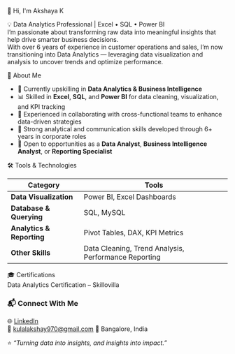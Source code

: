 👋 Hi, I'm Akshaya K  

💡 Data Analytics Professional | Excel • SQL • Power BI  
I’m passionate about transforming raw data into meaningful insights that help drive smarter business decisions.  
With over 6 years of experience in customer operations and sales, I’m now transitioning into Data Analytics — leveraging data visualization and analysis to uncover trends and optimize performance.



🧠 About Me  
- 🎯 Currently upskilling in **Data Analytics & Business Intelligence**  
- 📊 Skilled in **Excel**, **SQL**, and **Power BI** for data cleaning, visualization, and KPI tracking  
- 🤝 Experienced in collaborating with cross-functional teams to enhance data-driven strategies  
- 🧩 Strong analytical and communication skills developed through 6+ years in corporate roles  
- 💬 Open to opportunities as a **Data Analyst**, **Business Intelligence Analyst**, or **Reporting Specialist**



🛠️ Tools & Technologies  

| Category | Tools |
|-----------|--------|
| **Data Visualization** | Power BI, Excel Dashboards |
| **Database & Querying** | SQL, MySQL |
| **Analytics & Reporting** | Pivot Tables, DAX, KPI Metrics |
| **Other Skills** | Data Cleaning, Trend Analysis, Performance Reporting |


🎓 Certifications  
  Data Analytics Certification – Skillovilla



### 📬 Connect With Me  
🌐 [LinkedIn](https://www.linkedin.com/in/akshaykulal198)  
📧 	kulalakshay970@gmail.com
📍 Bangalore, India  


⭐ *“Turning data into insights, and insights into impact.”*


<!--
**akshaykulal198/akshaykulal198** is a ✨ _special_ ✨ repository because its `README.md` (this file) appears on your GitHub profile.

Here are some ideas to get you started:

- 🔭 I’m currently working on ...
- 🌱 I’m currently learning ...
- 👯 I’m looking to collaborate on ...
- 🤔 I’m looking for help with ...
- 💬 Ask me about ...
- 📫 How to reach me: ...
- 😄 Pronouns: ...
- ⚡ Fun fact: ...
-->
